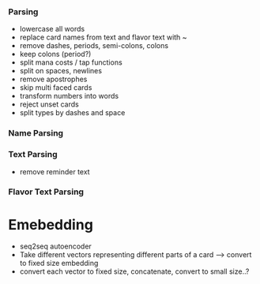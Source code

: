 ### Parsing
- lowercase all words
- replace card names from text and flavor text with ~
- remove dashes, periods, semi-colons, colons
- keep colons (period?)
- split mana costs / tap functions 
- split on spaces, newlines
- remove apostrophes 
- skip multi faced cards
- transform numbers into words
- reject unset cards
- split types by dashes and space

### Name Parsing

### Text Parsing
- remove reminder text

### Flavor Text Parsing

# Emebedding
- seq2seq autoencoder 
- Take different vectors representing different parts of a card --> convert to fixed size embedding
- convert each vector to fixed size, concatenate, convert to small size..?